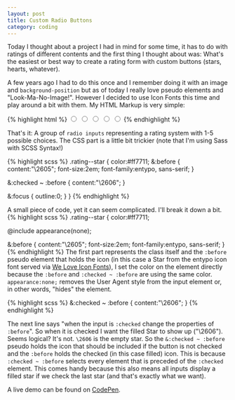 ```yaml
---
layout: post
title: Custom Radio Buttons
category: coding
---
```


Today I thought about a project I had in mind for some time, it has to do with ratings of different contents and the first thing I thought about was: What's the easiest or best way to create a rating form with custom buttons (stars, hearts, whatever). 

A few years ago I had to do this once and I remember doing it with an image and `background-position` but as of today I really love pseudo elements and "Look-Ma-No-Image!". However I decided to use Icon Fonts this time and play around a bit with them. My HTML Markup is very simple:

{% highlight html %}
  <input type="radio" data-rate="1" name="rating" class="rating--star" />
  <input type="radio" data-rate="2" name="rating" class="rating--star" />
  <input type="radio" data-rate="3" name="rating" class="rating--star" />
  <input type="radio" data-rate="4" name="rating" class="rating--star" />
  <input type="radio" data-rate="5" name="rating" class="rating--star" />
{% endhighlight %}

That's it: A group of `radio inputs` representing a rating system with 1-5 possible choices. The CSS part is a little bit trickier (note that I'm using Sass with SCSS Syntax!)

{% highlight scss %}
.rating--star {
  color:#ff7711;
  &:before {
    content:"\2605";
    font-size:2em;
    font-family:entypo, sans-serif;
  }

  &:checked ~ :before {
    content:"\2606";
  }

  &:focus {
    outline:0;
  }
}
{% endhighlight %}

A small piece of code, yet it can seem complicated. I'll break it down a bit. 
{% highlight scss %}
.rating--star {
  color:#ff7711;

  @include appearance(none);

  &:before {
    content:"\2605";
    font-size:2em;
    font-family:entypo, sans-serif;
  }
{% endhighlight %}
The first part represents the class itself and the `:before` pseudo element that holds the icon (in this case a Star from the entypo icon font served via [We Love Icon Fonts](http://weloveiconfonts.com)), I set the color on the element directly because the `:before` and `:checked ~ :before` are using the same color. `appearance:none;` removes the User Agent style from the input element or, in other words, "hides" the element.

{% highlight scss %}
 &:checked ~ :before {
    content:"\2606";
  }
{% endhighlight %}

The next line says "when the input is `:checked` change the properties of `:before`". So when it is checked I want the filled Star to show up ("\2606"). Seems logical? It's not. `\2606` is the empty star. So the `&:checked ~ :before` pseudo holds the icon that should be included if the button is not checked and the `:before` holds the checked (in this case filled) icon. This is because `:checked ~ :before` selects every element that is preceded of the `:checked` element. This comes handy because this also means all inputs display a filled star if we check the last star (and that's exactly what we want). 

A live demo can be found on [CodePen](http://codepen.io/kevingimbel/pen/kwIgi).
